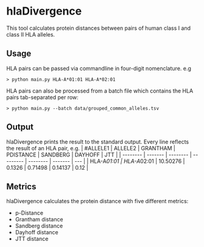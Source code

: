 # hlaDivergence
This tool calculates protein distances between pairs of human class I and class II HLA alleles.

## Usage
HLA pairs can be passed via commandline in four-digit nomenclature. e.g

    > python main.py HLA-A*01:01 HLA-A*02:01

HLA pairs can also be processed from a batch file which contains the HLA pairs tab-separated per row:

    > python main.py --batch data/grouped_common_alleles.tsv
    

    
## Output

hlaDivergence prints the result to the standard output. Every line reflects the result of an HLA pair, e.g.
| #ALLELE1 | ALLELE2 | GRANTHAM | PDISTANCE | SANDBERG | DAYHOFF | JTT |
| -------- | ------- | -------- | --------- | -------- | ------- | --- |
| HLA-A*01:01 | HLA-A*02:01 | 10.50276 | 0.1326 | 0.71498 | 0.14137 | 0.12 |

## Metrics
hlaDivergence calculates the protein distance with five different metrics:
* p-Distance
* Grantham distance
* Sandberg distance
* Dayhoff distance
* JTT distance
